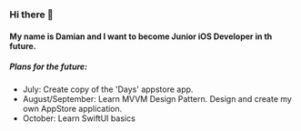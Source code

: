 ### Hi there 👋

#### My name is Damian and I want to become Junior iOS Developer in th future.

##### Plans for the future:
- July: Create copy of the 'Days' appstore app.
- August/September: Learn MVVM Design Pattern. Design and create my own AppStore application.
- October: Learn SwiftUI basics
<!--
**durzynski/durzynski** is a ✨ _special_ ✨ repository because its `README.md` (this file) appears on your GitHub profile.

Here are some ideas to get you started:

- 🔭 I’m currently working on ...
- 🌱 I’m currently learning ...
- 👯 I’m looking to collaborate on ...
- 🤔 I’m looking for help with ...
- 💬 Ask me about ...
- 📫 How to reach me: ...
- 😄 Pronouns: ...
- ⚡ Fun fact: ...
-->
